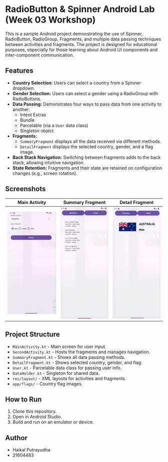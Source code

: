 # RadioButton & Spinner Android Lab (Week 03 Workshop)

This is a sample Android project demonstrating the use of Spinner, RadioButton, RadioGroup, Fragments, and multiple data passing techniques between activities and fragments. The project is designed for educational purposes, especially for those learning about Android UI components and inter-component communication.

## Features

- **Country Selection:** Users can select a country from a Spinner dropdown.
- **Gender Selection:** Users can select a gender using a RadioGroup with RadioButtons.
- **Data Passing:** Demonstrates four ways to pass data from one activity to another:
  - Intent Extras
  - Bundle
  - Parcelable (via a `User` data class)
  - Singleton object
- **Fragments:**
  - `SummaryFragment` displays all the data received via different methods.
  - `DetailFragment` displays the selected country, gender, and a flag image.
- **Back Stack Navigation:** Switching between fragments adds to the back stack, allowing intuitive navigation.
- **State Retention:** Fragments and their state are retained on configuration changes (e.g., screen rotation).

## Screenshots

| Main Activity | Summary Fragment | Detail Fragment |
|--------------|-----------------|----------------|
| ![Main](screenshots/main_activity.png) | ![Summary](screenshots/summary_fragment.png) | ![Detail](screenshots/detail_fragment.png) |

## Project Structure

- `MainActivity.kt` - Main screen for user input.
- `SecondActivity.kt` - Hosts the fragments and manages navigation.
- `SummaryFragment.kt` - Shows all data passing methods.
- `DetailFragment.kt` - Shows selected country, gender, and flag.
- `User.kt` - Parcelable data class for passing user info.
- `DataHolder.kt` - Singleton for shared data.
- `res/layout/` - XML layouts for activities and fragments.
- `app/flags/` - Country flag images.

## How to Run

1. Clone this repository.
2. Open in Android Studio.
3. Build and run on an emulator or device.

## Author
- Haikal Putrayudha
- 21604483
